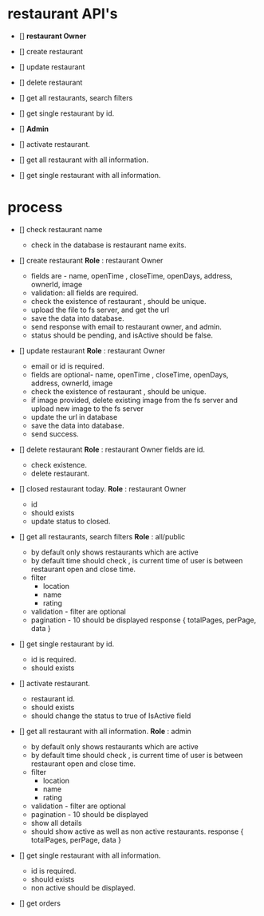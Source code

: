 # restaurant API's

- [] **restaurant Owner**
- [] create restaurant
- [] update restaurant
- [] delete restaurant
- [] get all restaurants, search filters  
- [] get single restaurant by id.

- [] **Admin**
- [] activate restaurant.
- [] get all restaurant with all information.
- [] get single restaurant with all information.

# process
- [] check restaurant name
  - check in the database is restaurant name exits.

- [] create restaurant
    **Role** : restaurant Owner
    - fields are - name, openTime , closeTime, openDays, address, ownerId, image
    - validation: all fields are required.
    - check the existence of restaurant , should be unique.
    - upload the file to fs server, and get the url
    - save the data into database.
    - send response with email to restaurant owner, and admin.
    - status should be pending, and isActive should be false.

- [] update restaurant
    **Role** : restaurant Owner
    - email or id is required.
    - fields are optional- name, openTime , closeTime, openDays, address, ownerId, image
    - check the existence of restaurant , should be unique.
    - if image provided, delete existing image from the fs server and upload new image to the fs server
    - update the url in database
    - save the data into database.
    - send success.

- [] delete restaurant
    **Role** : restaurant Owner
    fields are id.
    - check existence.
    - delete restaurant.

- [] closed restaurant today.
    **Role** : restaurant Owner
    - id
    - should exists 
    - update status to closed.       

- [] get all restaurants, search filters
    **Role** : all/public
    - by default only shows restaurants which are active
    - by default time should check , is current time of user is between restaurant open and close time.
    - filter
      - location
      - name
      - rating
    - validation - filter are optional
    - pagination - 10 should be displayed
    response {
        totalPages,
        perPage,
        data
    }  

- [] get single restaurant by id.
    - id is required.
    - should exists

- [] activate restaurant.
    - restaurant id.
    - should exists
    - should change the status to true of IsActive field

- [] get all restaurant with all information.
    **Role** : admin
    - by default only shows restaurants which are active
    - by default time should check , is current time of user is between restaurant open and close time.
    - filter
      - location
      - name
      - rating
    - validation - filter are optional
    - pagination - 10 should be displayed
    - show all details
    - should show active as well as non active restaurants.
    response {
        totalPages,
        perPage,
        data
    }  

- [] get single restaurant with all information.
    - id is required.
    - should exists
    - non active should be displayed.

- [] get orders

